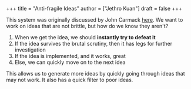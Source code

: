 +++
title = "Anti-fragile Ideas"
author = ["Jethro Kuan"]
draft = false
+++

This system was originally discussed by John Carmack [here](https://amasad.me/carmack). We want to
work on ideas that are not brittle, but how do we know they aren't?

1.  When we get the idea, we should **instantly try to defeat it**
2.  If the idea survives the brutal scrutiny, then it has legs for
    further investigation
3.  If the idea is implemented, and it works, great
4.  Else, we can quickly move on to the next idea

This allows us to generate more ideas by quickly going through ideas
that may not work. It also has a quick filter to poor ideas.
